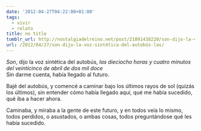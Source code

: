 ```yaml
---
date: '2012-04-27T04:22:00+01:00'
tags:
  - vivir
  - relato
title: no title
tumblr_url: http://nostalgiadelreino.net/post/21891438220/son-dijo-la-voz-sintética-del-autobús-las
url: /2012/04/27/son-dijo-la-voz-sintética-del-autobús-las/
---
```


<p><em>Son</em>, dijo la voz sintética del autobús,  <em>las dieciocho horas y cuatro minutos del veinticinco de abril de dos mil doce</em><br/>
Sin darme cuenta, había llegado al futuro.</p>

<p>Bajé del autobús, y comencé a caminar bajo los últimos rayos de sol (quizás los últimos), sin entender cómo había llegado aquí, qué me había sucedido, qué iba a hacer ahora.</p>

<p>Caminaba, y miraba a la gente de este futuro, y en todos veía lo mismo, todos perdidos, o asustados, o ambas cosas, todos preguntándose qué les había sucedido.</p>